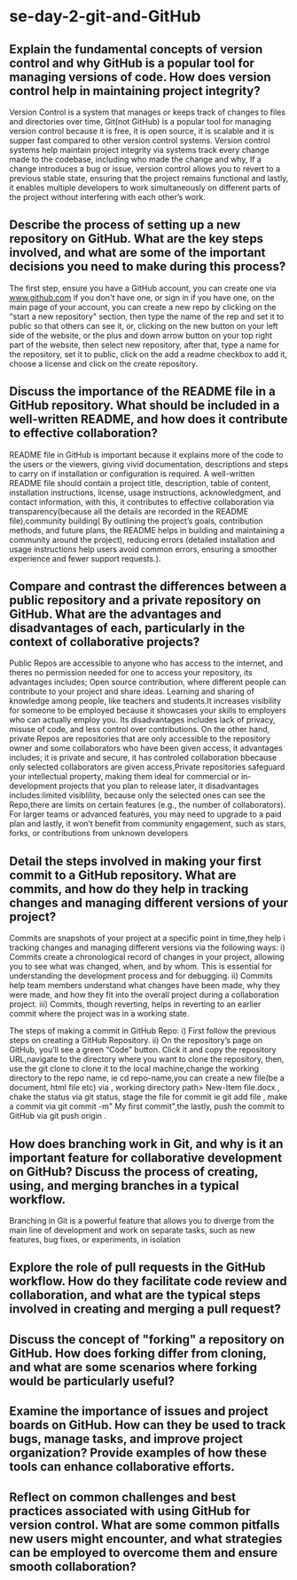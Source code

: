 # se-day-2-git-and-GitHub
## Explain the fundamental concepts of version control and why GitHub is a popular tool for managing versions of code. How does version control help in maintaining project integrity?
Version Control is a system that   manages or keeps track  of changes to files and directories over time, Git(not GitHub) is a popular tool for managing version control because it is free, it is open source, it is scalable and it is supper fast compared to other version control systems. Version control systems help maintain project integrity via systems track every change made to the codebase, including who made the change and why,  If a change introduces a bug or issue, version control allows you to revert to a previous stable state, ensuring that the project remains functional and lastly, it enables multiple developers to work simultaneously on different parts of the project without interfering with each other’s work.

## Describe the process of setting up a new repository on GitHub. What are the key steps involved, and what are some of the important decisions you need to make during this process?
The first step, ensure you have a GitHub account, you can create one via www.github.com if you don't have one, or sign in if you have one, on the main page of your account, you can create a new repo by clicking on the "start a new repository" section, then type the name of the rep and set it to public so that others can see it, or, clicking on the new button on your left side of the website, or the plus and down arrow button on your top right part of the website, then select new repository, after that, type a name for the repository, set it to public, click on the add a readme checkbox to add it, choose a license and click on the create repository.    


## Discuss the importance of the README file in a GitHub repository. What should be included in a well-written README, and how does it contribute to effective collaboration?
README file in GitHub is important because it explains more of the code to the users or the viewers, giving vivid documentation, descriptions and steps to carry on if installation or configuration is required.
A well-written README file should contain a project title, description, table of content, installation instructions, license, usage instructions, acknowledgment, and contact information, with this, it contributes to effective collaboration via transparency(because all the details are recorded in the README file),community building( By outlining the project’s goals, contribution methods, and future plans, the README helps in building and maintaining a community around the project), reducing errors (detailed installation and usage instructions help users avoid common errors, ensuring a smoother experience and fewer support requests.).

## Compare and contrast the differences between a public repository and a private repository on GitHub. What are the advantages and disadvantages of each, particularly in the context of collaborative projects?
Public Repos are accessible to anyone who has access to the internet, and theres no permission needed for one to access your repository, its advantages includes; Open source contribution, where different people can contribute to your project and share ideas. Learning and sharing of knowledge among people, like teachers and students.It increases visibility for someone to be employed because it showcases your skills to employers who can actually employ you. Its disadvantages includes lack of privacy, misuse of code, and less control over contributions. On the other hand, private Repos are repositories that are only accessible to the repository owner and some collaborators who have been given access, it advantages includes; it is private and secure, it has controled collaboration bbecause only selected collaborators are given access,Private repositories safeguard your intellectual property, making them ideal for commercial or in-development projects that you plan to release later, it disadvantages includes:limited visiblility, because only the selected ones can see the Repo,there are limits on certain features (e.g., the number of collaborators). For larger teams or advanced features, you may need to upgrade to a paid plan and lastly,  it won’t benefit from community engagement, such as stars, forks, or contributions from unknown developers



## Detail the steps involved in making your first commit to a GitHub repository. What are commits, and how do they help in tracking changes and managing different versions of your project?
Commits  are snapshots of your project at a specific point in time,they help i tracking changes and managing different versions via the following ways:
i) Commits create a chronological record of changes in your project, allowing you to see what was changed, when, and by whom. This is essential for understanding the development process and for debugging.
ii) Commits help team members understand what changes have been made, why they were made, and how they fit into the overall project during a collaboration project.
iii) Commits, though reverting, helps in reverting to an earlier commit where the project was in a working state.

The steps of making a commit in GitHub Repo:
i) First follow the previous steps on  creating a GitHub Repository.
ii) On the repository’s page on GitHub, you’ll see a green “Code” button. Click it and copy the repository URL,navigate to the directory where you want to clone the repository, then, use the git clone <repo link> to clone it to the local machine,change the working directory to the repo name, ie cd repo-name,you can create a new file(be a document, html file etc) via , working directory path> New-Item file.docx , chake the status via git status, stage the file for commit ie git add file , make a commit via git commit -m" My first commit",the lastly, push the commit to GitHub via git push origin <GitHub repository name>. 

## How does branching work in Git, and why is it an important feature for collaborative development on GitHub? Discuss the process of creating, using, and merging branches in a typical workflow.
 Branching in Git is a powerful feature that allows you to diverge from the main line of development and work on separate tasks, such as new features, bug fixes, or experiments, in isolation


## Explore the role of pull requests in the GitHub workflow. How do they facilitate code review and collaboration, and what are the typical steps involved in creating and merging a pull request?

## Discuss the concept of "forking" a repository on GitHub. How does forking differ from cloning, and what are some scenarios where forking would be particularly useful?

## Examine the importance of issues and project boards on GitHub. How can they be used to track bugs, manage tasks, and improve project organization? Provide examples of how these tools can enhance collaborative efforts.

## Reflect on common challenges and best practices associated with using GitHub for version control. What are some common pitfalls new users might encounter, and what strategies can be employed to overcome them and ensure smooth collaboration?

